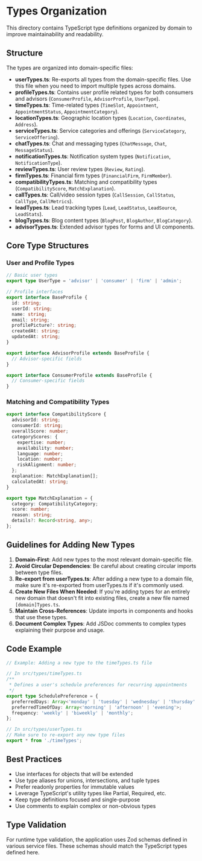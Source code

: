 
# Types Organization

This directory contains TypeScript type definitions organized by domain to improve maintainability and readability.

## Structure

The types are organized into domain-specific files:

- **userTypes.ts**: Re-exports all types from the domain-specific files. Use this file when you need to import multiple types across domains.
- **profileTypes.ts**: Contains user profile related types for both consumers and advisors (`ConsumerProfile`, `AdvisorProfile`, `UserType`).
- **timeTypes.ts**: Time-related types (`TimeSlot`, `Appointment`, `AppointmentStatus`, `AppointmentCategory`).
- **locationTypes.ts**: Geographic location types (`Location`, `Coordinates`, `Address`).
- **serviceTypes.ts**: Service categories and offerings (`ServiceCategory`, `ServiceOffering`).
- **chatTypes.ts**: Chat and messaging types (`ChatMessage`, `Chat`, `MessageStatus`).
- **notificationTypes.ts**: Notification system types (`Notification`, `NotificationType`).
- **reviewTypes.ts**: User review types (`Review`, `Rating`).
- **firmTypes.ts**: Financial firm types (`FinancialFirm`, `FirmMember`).
- **compatibilityTypes.ts**: Matching and compatibility types (`CompatibilityScore`, `MatchExplanation`).
- **callTypes.ts**: Call/video session types (`CallSession`, `CallStatus`, `CallType`, `CallMetrics`).
- **leadTypes.ts**: Lead tracking types (`Lead`, `LeadStatus`, `LeadSource`, `LeadStats`).
- **blogTypes.ts**: Blog content types (`BlogPost`, `BlogAuthor`, `BlogCategory`).
- **advisorTypes.ts**: Extended advisor types for forms and UI components.

## Core Type Structures

### User and Profile Types

```typescript
// Basic user types
export type UserType = 'advisor' | 'consumer' | 'firm' | 'admin';

// Profile interfaces
export interface BaseProfile {
  id: string;
  userId: string;
  name: string;
  email: string;
  profilePicture?: string;
  createdAt: string;
  updatedAt: string;
}

export interface AdvisorProfile extends BaseProfile {
  // Advisor-specific fields
}

export interface ConsumerProfile extends BaseProfile {
  // Consumer-specific fields
}
```

### Matching and Compatibility Types

```typescript
export interface CompatibilityScore {
  advisorId: string;
  consumerId: string;
  overallScore: number;
  categoryScores: {
    expertise: number;
    availability: number;
    language: number;
    location: number;
    riskAlignment: number;
  };
  explanation: MatchExplanation[];
  calculatedAt: string;
}

export type MatchExplanation = {
  category: CompatibilityCategory;
  score: number;
  reason: string;
  details?: Record<string, any>;
};
```

## Guidelines for Adding New Types

1. **Domain-First**: Add new types to the most relevant domain-specific file.
2. **Avoid Circular Dependencies**: Be careful about creating circular imports between type files.
3. **Re-export from userTypes.ts**: After adding a new type to a domain file, make sure it's re-exported from userTypes.ts if it's commonly used.
4. **Create New Files When Needed**: If you're adding types for an entirely new domain that doesn't fit into existing files, create a new file named `[domain]Types.ts`.
5. **Maintain Cross-References**: Update imports in components and hooks that use these types.
6. **Document Complex Types**: Add JSDoc comments to complex types explaining their purpose and usage.

## Code Example

```typescript
// Example: Adding a new type to the timeTypes.ts file

// In src/types/timeTypes.ts
/**
 * Defines a user's schedule preferences for recurring appointments
 */
export type SchedulePreference = {
  preferredDays: Array<'monday' | 'tuesday' | 'wednesday' | 'thursday' | 'friday' | 'saturday' | 'sunday'>;
  preferredTimeOfDay: Array<'morning' | 'afternoon' | 'evening'>;
  frequency: 'weekly' | 'biweekly' | 'monthly';
};

// In src/types/userTypes.ts
// Make sure to re-export any new type files
export * from './timeTypes';
```

## Best Practices

- Use interfaces for objects that will be extended
- Use type aliases for unions, intersections, and tuple types
- Prefer readonly properties for immutable values
- Leverage TypeScript's utility types like Partial<T>, Required<T>, etc.
- Keep type definitions focused and single-purpose
- Use comments to explain complex or non-obvious types

## Type Validation

For runtime type validation, the application uses Zod schemas defined in various service files. These schemas should match the TypeScript types defined here.

